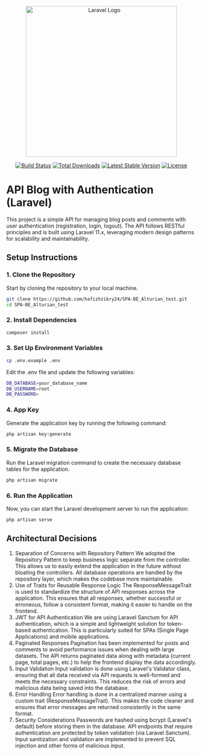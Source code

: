 <p align="center"><a href="https://laravel.com" target="_blank"><img src="https://raw.githubusercontent.com/laravel/art/master/logo-lockup/5%20SVG/2%20CMYK/1%20Full%20Color/laravel-logolockup-cmyk-red.svg" width="400" alt="Laravel Logo"></a></p>

<p align="center">
<a href="https://github.com/laravel/framework/actions"><img src="https://github.com/laravel/framework/workflows/tests/badge.svg" alt="Build Status"></a>
<a href="https://packagist.org/packages/laravel/framework"><img src="https://img.shields.io/packagist/dt/laravel/framework" alt="Total Downloads"></a>
<a href="https://packagist.org/packages/laravel/framework"><img src="https://img.shields.io/packagist/v/laravel/framework" alt="Latest Stable Version"></a>
<a href="https://packagist.org/packages/laravel/framework"><img src="https://img.shields.io/packagist/l/laravel/framework" alt="License"></a>
</p>

# API Blog with Authentication (Laravel)

This project is a simple API for managing blog posts and comments with user authentication (registration, login, logout). The API follows RESTful principles and is built using Laravel 11.x, leveraging modern design patterns for scalability and maintainability.

## Setup Instructions

### 1. Clone the Repository

Start by cloning the repository to your local machine.

```bash
git clone https://github.com/hafizhzikry24/SPA-BE_Alturian_test.git
cd SPA-BE_Alturian_test
```

### 2. Install Dependencies

```bash
composer install
```

### 3. Set Up Environment Variables

```bash
cp .env.example .env
```

Edit the .env file and update the following variables:

```bash
DB_DATABASE=your_database_name
DB_USERNAME=root
DB_PASSWORD=
```

### 4. App Key
Generate the application key by running the following command:

```bash
php artisan key:generate
```

### 5. Migrate the Database
Run the Laravel migration command to create the necessary database tables for the application.

```bash
php artisan migrate
```

### 6. Run the Application
Now, you can start the Laravel development server to run the application:

```bash
php artisan serve
```


## Architectural Decisions
1. Separation of Concerns with Repository Pattern
We adopted the Repository Pattern to keep business logic separate from the controller. This allows us to easily extend the application in the future without bloating the controllers. All database operations are handled by the repository layer, which makes the codebase more maintainable.
2. Use of Traits for Reusable Response Logic
The ResponseMessageTrait is used to standardize the structure of API responses across the application. This ensures that all responses, whether successful or erroneous, follow a consistent format, making it easier to handle on the frontend.
3. JWT for API Authentication
We are using Laravel Sanctum for API authentication, which is a simple and lightweight solution for token-based authentication. This is particularly suited for SPAs (Single Page Applications) and mobile applications.
4. Paginated Responses
Pagination has been implemented for posts and comments to avoid performance issues when dealing with large datasets. The API returns paginated data along with metadata (current page, total pages, etc.) to help the frontend display the data accordingly.
5. Input Validation
Input validation is done using Laravel's Validator class, ensuring that all data received via API requests is well-formed and meets the necessary constraints. This reduces the risk of errors and malicious data being saved into the database.
6. Error Handling
Error handling is done in a centralized manner using a custom trait (ResponseMessageTrait). This makes the code cleaner and ensures that error messages are returned consistently in the same format.
7. Security Considerations
Passwords are hashed using bcrypt (Laravel's default) before storing them in the database.
API endpoints that require authentication are protected by token validation (via Laravel Sanctum).
Input sanitization and validation are implemented to prevent SQL injection and other forms of malicious input.


